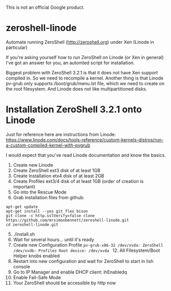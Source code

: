 This is not an official Google product.

zeroshell-linode
================

Automate running ZeroShell (http://zeroshell.org) under Xen (Linode in particular)

If you're asking yourself how to run ZeroShell on Linode (or Xen in general)
I've got an answer for you, an automted script for installation.

Biggest problem with ZeroShell 3.2.1 is that it does not have Xen support
compiled in. So we need to recompile a kernel. Another thing is that
Linode pv-grub only supports /boot/grub/menu.lst file, which we need to
create on the root filesystem. And Linode does not like multipartitioned disks.

Installation ZeroShell 3.2.1 onto Linode
========================================

Just for reference here are instructions from Linode:
https://www.linode.com/docs/tools-reference/custom-kernels-distros/run-a-custom-compiled-kernel-with-pvgrub

I would expect that you've read Linode documentation and know the basics.

  1. Create new Linode
  2. Create ZeroShell ext3 disk of at least 1GB
  4. Create Installation etx4 disk of at least 2GB
  5. Create Profiles ext3/4 disk of at least 1GB (order of creation is important)
  6. Go into the Rescue Mode
  7. Grab installation files from github:
  ```
  apt-get update
  apt-get install --yes git flex bison
  git clone -c http.sslVerify=false clone https://github.com/mrsimonbennett/zeroshell-linode.git
  cd zeroshell-linode.git
  ```
  5. ./install.sh
  6. Wait for several hours... until it's ready
  7. Create new Configuration Profile
    ```pv-grub-x86-32
    /dev/xvda: ZeroShell
    /dev/xvdb: Profiles
    Root device: /dev/xvda
    ```
    12. All Filesystem/Boot Helper knobs enabled
  8. Restart into new configuration and wait for ZeroShell to start in lish console
  9. Go to IP Manager and enable DHCP client: ih<Enter>Enabled<Enter>q
  10. Enable Fail-Safe Mode
  11. Your ZeroShell should be accessible by http now
